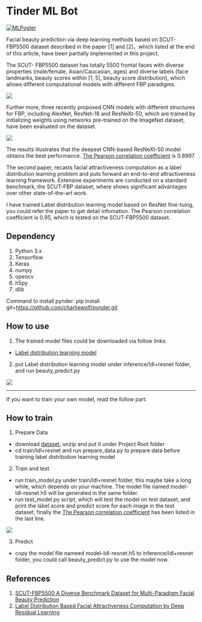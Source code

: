 # Tinder ML Bot

[![MLPoster](https://user-images.githubusercontent.com/16629942/92988416-290e0f80-f480-11ea-8ec7-f419657bbe75.png)](https://github.com/Abraham21/tinder-ml-bot/blob/master/MLPoster.pdf)

Facial beauty prediction via deep learning methods based on SCUT-FBP5500 dataset described in the paper [1] and [2]，which listed at the end of this article, have been partially implemented in this project.

The SCUT- FBP5500 dataset has totally 5500 frontal faces with diverse properties (male/female, Asian/Caucasian, ages) and diverse labels (face landmarks, beauty scores within [1, 5], beauty score distribution), which allows different computational models with different FBP paradigms.

![](./paper/dataset.png)

Further more, three recently proposed CNN models with different structures for FBP, including AlexNet, ResNet-18 and ResNeXt-50, which are trained by initializing weights using networks pre-trained on the ImageNet dataset, have been evaluated on the dataset.

![](./paper/result.png)

The results illustrates that the deepest CNN-based ResNeXt-50 model obtains the best performance. [The Pearson correlation coefficient](https://en.wikipedia.org/wiki/Pearson_correlation_coefficient) is 0.8997.

The second paper, recasts facial attractiveness computation as a label distribution learning problem and puts forward an end-to-end attractiveness learning framework. Extensive experiments are conducted on a standard benchmark, the SCUT-FBP dataset, where shows significant advantages over other state-of-the-art work.

I have trained Label distribution learning model based on ResNet fine-tuing, you could refer the paper to get detail infomation. The Pearson correlation coefficient is 0.95, which is tested on the SCUT-FBP5500 dataset.

## Dependency
1. Python 3.x
2. Tensorflow
3. Keras
4. numpy
5. opencv
6. h5py
7. dlib

Command to install pynder: pip install git+https://github.com/charliewolf/pynder.git

## How to use
1. The trained model files could be downloaded via follow links:
- [Label distribution learning model](https://pan.baidu.com/s/1d6jBWNxy3eXS5tz3TvCwsw)

2. put Label distribution learning model under inference/ldl+resnet folder, and run beauty_predict.py

![](./samples/image/output-test7.png)

-----

If you want to train your own model, read the follow part.

## How to train
1. Prepare Data
- download [dataset](https://pan.baidu.com/s/1-mBxJgaDwgy02th9S0olMA), unzip and put it under Project Root folder
- cd train/ldl+resnet and run prepare_data.py to prepare data before training label distribution learning model

2. Train and test 
- run train_model.py under train/ldl+resnet folder, this maybe take a long while, which depends on your machine. The model file named model-ldl-resnet.h5 will be generated in the same folder.
- run test_model.py script, which will test the model on test dataset, and print the label score and predict score for each image in the test dataset, finally the [The Pearson correlation coefficient](https://en.wikipedia.org/wiki/Pearson_correlation_coefficient) has been listed in the last line.

![](./train/ldl+resnet/result.png)

3. Predict
- copy the model file nameed model-ldl-resnet.h5 to inference/ldl+resnet folder, you could call beauty_predict.py to use the model now.

## References
1. [SCUT-FBP5500 A Diverse Benchmark Dataset for Multi-Paradigm Facial Beauty Prediction](https://arxiv.org/abs/1801.06345)
2. [Label Distribution Based Facial Attractiveness Computation by Deep Residual Learning](https://arxiv.org/abs/1609.00496)
